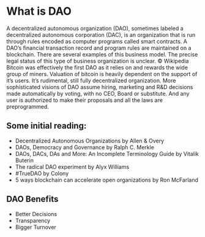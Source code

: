 # What is DAO

A decentralized autonomous organization (DAO), sometimes labeled a decentralized autonomous corporation (DAC), is an organization that is run through rules encoded as computer programs called smart contracts. A DAO’s financial transaction record and program rules are maintained on a blockchain. There are several examples of this business model. The precise legal status of this type of business organization is unclear. © Wikipedia
Bitcoin was effectively the first DAO as it relies on and rewards the wide group of miners. Valuation of bitcoin is heavily dependent on the support of it’s users. It’s rudimental, still fully decentralized organization. More sophisticated visions of DAO assume hiring, marketing and R&D decisions made automatically by voting, with no CEO, Board or substitute. And any user is authorized to make their proposals and all the laws are preprogrammed.

## Some initial reading:

* Decentralized Autonomous Organizations by Allen & Overy
* DAOs, Democracy and Governance by Ralph C. Merkle
* DAOs, DACs, DAs and More: An Incomplete Terminology Guide by Vitalik Buterin
* The radical DAO experiment by Alyx Williams
* #TrueDAO by Colony
* 5 ways blockchain can accelerate open organizations by Ron McFarland

## DAO Benefits

* Better Decisions
* Transparency
* Bigger Turnover

